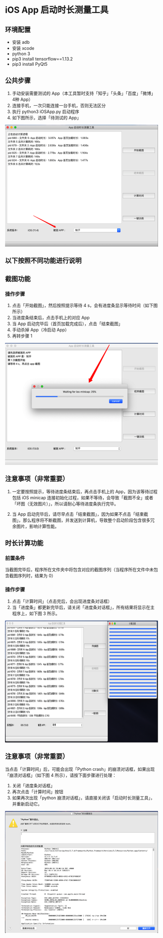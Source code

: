 # iOS App 启动时长测量工具
## 环境配置
+ 安装 adb
+ 安装 xcode
+ python 3
+ pip3 install tensorflow==1.13.2
+ pip3 install PyQt5

## 公共步骤
1. 手动安装需要测试的 App（本工具暂时支持「知乎」「头条」「百度」「微博」4种 App）
2. 连接手机，一次只能连接一台手机，否则无法区分
3. 执行 python3 iOSApp.py 启动程序
4. 如下图所示，选择「待测试的 App」

<div align="center">
    <img src="pictures/p1.png" width= "600" height = "400" alt = "选择待测 App" align=center>
</div>

## 以下按照不同功能进行说明

## 截图功能
### 操作步骤
1. 点击「开始截图」，然后按照提示等待 4 s，会有进度条显示等待时间（如下图所示）
2. 当进度条结束后，点击手机上的对应 App
3. 当 App 启动完毕后（首页加载完成后），点击「结束截图」
4. 手动杀掉 App（冷启动 App）
5. 再转步骤 1

<div align="center">
    <img src="pictures/p2.png" width= "600" height = "400" alt = "开始截图" align=center>
</div>


## 注意事项（非常重要）
1. 一定要按照提示，等待进度条结束后，再点击手机上的 App，因为该等待过程包括 iOS minicap 连接初始化过程，如果不等待，会导致「截图不全」或者「坏图（无效图片）」，所以请耐心等待进度条执行完毕。

2. 当 App 启动完毕后，请尽早点击「结束截图」，因为如果不点击「结束截图」，那么程序将不断截图，并发送到计算机，导致整个启动阶段包含很多冗余图片，影响计算性能。

## 时长计算功能
### 前置条件
当截图完毕后，程序所在文件夹中将包含对应的截图序列（当程序所在文件中未包含截图序列时，结果为 0）

### 操作步骤
1. 点击「计算时间」（点击完后，会出现进度条对话框）
2. 当「进度条」都更新完毕后，请关闭「进度条对话框」，所有结果将显示在主程序上，如下图 3 所示。

<div align="center">
    <img src="pictures/p3.png" width= "600" height = "400" alt = "进度条" align=center>
</div>

## 注意事项（非常重要）
当点击「计算时间」后，可能会出现「Python crash」的崩溃对话框，如果出现「崩溃对话框」（如下图 4 所示），请按下面步骤进行处理：
1. 关闭「进度条对话框」
2. 再次点击「计算时间」按钮
3. 如果再次出现「python 崩溃对话框」，请直接关闭该「启动时长测量工具」，并重新启动它。

<div align="center">
    <img src="pictures/p4.png" width= "600" height = "400" alt = "崩溃对话框" align=center>
</div>